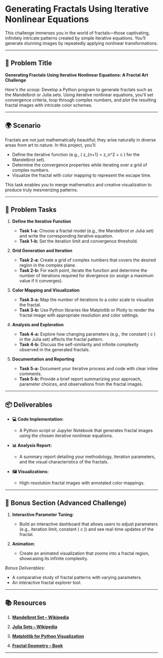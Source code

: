 # Generating Fractals Using Iterative Nonlinear Equations

This challenge immerses you in the world of fractals—those captivating, infinitely intricate patterns created by simple iterative equations. You’ll generate stunning images by repeatedly applying nonlinear transformations.

---

## 📝 Problem Title

**Generating Fractals Using Iterative Nonlinear Equations: A Fractal Art Challenge**

*Here's the scoop:*
Develop a Python program to generate fractals such as the Mandelbrot or Julia sets. Using iterative nonlinear equations, you'll set convergence criteria, loop through complex numbers, and plot the resulting fractal images with intricate color schemes.

---

## 🌍 Scenario

Fractals are not just mathematically beautiful; they arise naturally in diverse areas from art to nature. In this project, you’ll:
- Define the iterative function (e.g., \( z_{n+1} = z_n^2 + c \) for the Mandelbrot set).  
- Determine the convergence properties while iterating over a grid of complex numbers.
- Visualize the fractal with color mapping to represent the escape time.

This task enables you to merge mathematics and creative visualization to produce truly mesmerizing patterns.

---

## 🔧 Problem Tasks

1. **Define the Iterative Function**
   - **Task 1-a:** Choose a fractal model (e.g., the Mandelbrot or Julia set) and write the corresponding iterative equation.
   - **Task 1-b:** Set the iteration limit and convergence threshold.

2. **Grid Generation and Iteration**
   - **Task 2-a:** Create a grid of complex numbers that covers the desired region in the complex plane.  
   - **Task 2-b:** For each point, iterate the function and determine the number of iterations required for divergence (or assign a maximum value if it converges).

3. **Color Mapping and Visualization**
   - **Task 3-a:** Map the number of iterations to a color scale to visualize the fractal.
   - **Task 3-b:** Use Python libraries like Matplotlib or Plotly to render the fractal image with appropriate resolution and color settings.

4. **Analysis and Exploration**
   - **Task 4-a:** Explore how changing parameters (e.g., the constant \( c \) in the Julia set) affects the fractal pattern.
   - **Task 4-b:** Discuss the self-similarity and infinite complexity observed in the generated fractals.

5. **Documentation and Reporting**
   - **Task 5-a:** Document your iterative process and code with clear inline comments.
   - **Task 5-b:** Provide a brief report summarizing your approach, parameter choices, and observations from the fractal images.

---

## 📦 Deliverables

- **💻 Code Implementation:**
  - A Python script or Jupyter Notebook that generates fractal images using the chosen iterative nonlinear equations.
  
- **📊 Analysis Report:**
  - A summary report detailing your methodology, iteration parameters, and the visual characteristics of the fractals.
  
- **🖼️ Visualizations:**
  - High-resolution fractal images with annotated color mappings.
  
---

## 🎁 Bonus Section (Advanced Challenge)

1. **Interactive Parameter Tuning:**
   - Build an interactive dashboard that allows users to adjust parameters (e.g., iteration limit, constant \( c \)) and see real-time updates of the fractal.
   
2. **Animation:**
   - Create an animated visualization that zooms into a fractal region, showcasing its infinite complexity.

*Bonus Deliverables:*
- A comparative study of fractal patterns with varying parameters.
- An interactive fractal explorer tool.

---

## 📚 Resources

1. **[Mandelbrot Set – Wikipedia](https://en.wikipedia.org/wiki/Mandelbrot_set)**

2. **[Julia Sets – Wikipedia](https://en.wikipedia.org/wiki/Julia_set)**

3. **[Matplotlib for Python Visualization](https://matplotlib.org/)**

4. **[Fractal Geometry – Book](https://www.springer.com/gp/book/9780387987547)**

---
